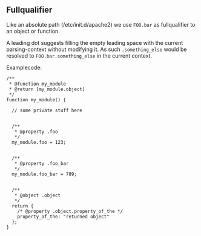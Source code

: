 Fullqualifier
-------------
Like an absolute path (/etc/init.d/apache2) we use `FOO.bar` as fullqualifier to
an object or function.

A leading dot suggests filling the empty leading space with the current parsing-context
without modifying it. As such `.something_else` would be resolved to 
`FOO.bar.something_else` in the current context.

Examplecode:

    /**
     * @function my_module
     * @return [my_module.object]
     */
    function my_module() {

      // some private stuff here
      
      
      /** 
       * @property .foo
       */
      my_module.foo = 123;


      /** 
       * @property .foo_bar
       */
      my_module.foo_bar = 789;
      

      /**
       * @object .object
       */
      return {
        /* @property .object.property_of_the */
        property_of_the: "returned object"
      };    
    }

